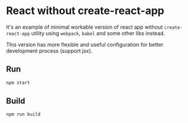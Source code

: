 # React without create-react-app

It's an example of minimal workable version of react app without `create-react-app` utility using `webpack`, `babel` and some other libs instead.

This version has more flexible and useful configuration for better development process (support jsx).

## Run

```sh
npm start
```

## Build

```sh
npm run build
```
